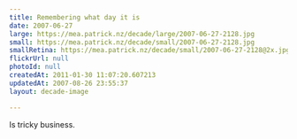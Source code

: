 ```yaml
---
title: Remembering what day it is
date: 2007-06-27
large: https://mea.patrick.nz/decade/large/2007-06-27-2128.jpg
small: https://mea.patrick.nz/decade/small/2007-06-27-2128.jpg
smallRetina: https://mea.patrick.nz/decade/small/2007-06-27-2128@2x.jpg
flickrUrl: null
photoId: null
createdAt: 2011-01-30 11:07:20.607213
updatedAt: 2007-08-26 23:55:37
layout: decade-image

---
```

Is tricky business.

